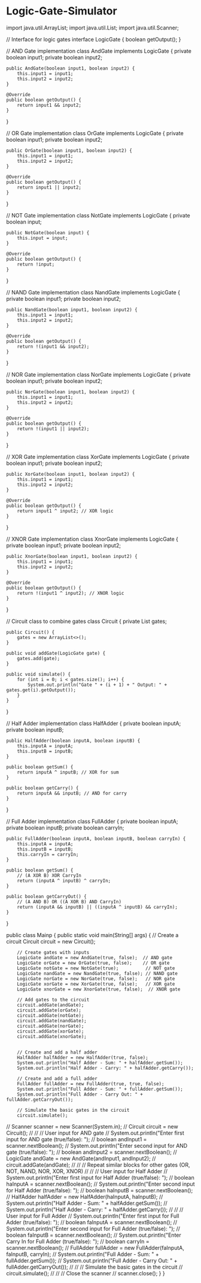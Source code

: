 # Logic-Gate-Simulator
import java.util.ArrayList;
import java.util.List;
import java.util.Scanner;

// Interface for logic gates
interface LogicGate {
    boolean getOutput();
}

// AND Gate implementation
class AndGate implements LogicGate {
    private boolean input1;
    private boolean input2;

    public AndGate(boolean input1, boolean input2) {
        this.input1 = input1;
        this.input2 = input2;
    }

    @Override
    public boolean getOutput() {
        return input1 && input2;
    }
}

// OR Gate implementation
class OrGate implements LogicGate {
    private boolean input1;
    private boolean input2;

    public OrGate(boolean input1, boolean input2) {
        this.input1 = input1;
        this.input2 = input2;
    }

    @Override
    public boolean getOutput() {
        return input1 || input2;
    }
}

// NOT Gate implementation
class NotGate implements LogicGate {
    private boolean input;

    public NotGate(boolean input) {
        this.input = input;
    }

    @Override
    public boolean getOutput() {
        return !input;
    }
}

// NAND Gate implementation
class NandGate implements LogicGate {
    private boolean input1;
    private boolean input2;

    public NandGate(boolean input1, boolean input2) {
        this.input1 = input1;
        this.input2 = input2;
    }

    @Override
    public boolean getOutput() {
        return !(input1 && input2);
    }
}

// NOR Gate implementation
class NorGate implements LogicGate {
    private boolean input1;
    private boolean input2;

    public NorGate(boolean input1, boolean input2) {
        this.input1 = input1;
        this.input2 = input2;
    }

    @Override
    public boolean getOutput() {
        return !(input1 || input2);
    }
}

// XOR Gate implementation
class XorGate implements LogicGate {
    private boolean input1;
    private boolean input2;

    public XorGate(boolean input1, boolean input2) {
        this.input1 = input1;
        this.input2 = input2;
    }

    @Override
    public boolean getOutput() {
        return input1 ^ input2; // XOR logic
    }
}

// XNOR Gate implementation
class XnorGate implements LogicGate {
    private boolean input1;
    private boolean input2;

    public XnorGate(boolean input1, boolean input2) {
        this.input1 = input1;
        this.input2 = input2;
    }

    @Override
    public boolean getOutput() {
        return !(input1 ^ input2); // XNOR logic
    }
}

// Circuit class to combine gates
class Circuit {
    private List<LogicGate> gates;

    public Circuit() {
        gates = new ArrayList<>();
    }

    public void addGate(LogicGate gate) {
        gates.add(gate);
    }

    public void simulate() {
        for (int i = 0; i < gates.size(); i++) {
            System.out.println("Gate " + (i + 1) + " Output: " + gates.get(i).getOutput());
        }
    }
}

// Half Adder implementation
class HalfAdder {
    private boolean inputA;
    private boolean inputB;

    public HalfAdder(boolean inputA, boolean inputB) {
        this.inputA = inputA;
        this.inputB = inputB;
    }

    public boolean getSum() {
        return inputA ^ inputB; // XOR for sum
    }

    public boolean getCarry() {
        return inputA && inputB; // AND for carry
    }
}

// Full Adder implementation
class FullAdder {
    private boolean inputA;
    private boolean inputB;
    private boolean carryIn;

    public FullAdder(boolean inputA, boolean inputB, boolean carryIn) {
        this.inputA = inputA;
        this.inputB = inputB;
        this.carryIn = carryIn;
    }

    public boolean getSum() {
        // (A XOR B) XOR CarryIn
        return (inputA ^ inputB) ^ carryIn;
    }

    public boolean getCarryOut() {
        // (A AND B) OR ((A XOR B) AND CarryIn)
        return (inputA && inputB) || ((inputA ^ inputB) && carryIn);
    }
}



public class Mainp {
    public static void main(String[] args) {
        // Create a circuit
        Circuit circuit = new Circuit();

        // Create gates with inputs
        LogicGate andGate = new AndGate(true, false);  // AND gate
        LogicGate orGate = new OrGate(true, false);    // OR gate
        LogicGate notGate = new NotGate(true);          // NOT gate
        LogicGate nandGate = new NandGate(true, false); // NAND gate
        LogicGate norGate = new NorGate(true, false);   // NOR gate
        LogicGate xorGate = new XorGate(true, false);   // XOR gate
        LogicGate xnorGate = new XnorGate(true, false);  // XNOR gate

        // Add gates to the circuit
        circuit.addGate(andGate);
        circuit.addGate(orGate);
        circuit.addGate(notGate);
        circuit.addGate(nandGate);
        circuit.addGate(norGate);
        circuit.addGate(xorGate);
        circuit.addGate(xnorGate);


        // Create and add a half adder
        HalfAdder halfAdder = new HalfAdder(true, false);
        System.out.println("Half Adder - Sum: " + halfAdder.getSum());
        System.out.println("Half Adder - Carry: " + halfAdder.getCarry());

        // Create and add a full adder
        FullAdder fullAdder = new FullAdder(true, true, false);
        System.out.println("Full Adder - Sum: " + fullAdder.getSum());
        System.out.println("Full Adder - Carry Out: " + fullAdder.getCarryOut());

        // Simulate the basic gates in the circuit
        circuit.simulate();



//        Scanner scanner = new Scanner(System.in);
//        Circuit circuit = new Circuit();
//
//        // User input for AND gate
//        System.out.println("Enter first input for AND gate (true/false): ");
//        boolean andInput1 = scanner.nextBoolean();
//        System.out.println("Enter second input for AND gate (true/false): ");
//        boolean andInput2 = scanner.nextBoolean();
//        LogicGate andGate = new AndGate(andInput1, andInput2);
//        circuit.addGate(andGate);
//
//        // Repeat similar blocks for other gates (OR, NOT, NAND, NOR, XOR, XNOR)
//
//        // User input for Half Adder
//        System.out.println("Enter first input for Half Adder (true/false): ");
//        boolean haInputA = scanner.nextBoolean();
//        System.out.println("Enter second input for Half Adder (true/false): ");
//        boolean haInputB = scanner.nextBoolean();
//        HalfAdder halfAdder = new HalfAdder(haInputA, haInputB);
//        System.out.println("Half Adder - Sum: " + halfAdder.getSum());
//        System.out.println("Half Adder - Carry: " + halfAdder.getCarry());
//
//        // User input for Full Adder
//        System.out.println("Enter first input for Full Adder (true/false): ");
//        boolean faInputA = scanner.nextBoolean();
//        System.out.println("Enter second input for Full Adder (true/false): ");
//        boolean faInputB = scanner.nextBoolean();
//        System.out.println("Enter Carry In for Full Adder (true/false): ");
//        boolean carryIn = scanner.nextBoolean();
//        FullAdder fullAdder = new FullAdder(faInputA, faInputB, carryIn);
//        System.out.println("Full Adder - Sum: " + fullAdder.getSum());
//        System.out.println("Full Adder - Carry Out: " + fullAdder.getCarryOut());
//
//        // Simulate the basic gates in the circuit
//        circuit.simulate();
//
//        // Close the scanner
//        scanner.close();
    }
}
